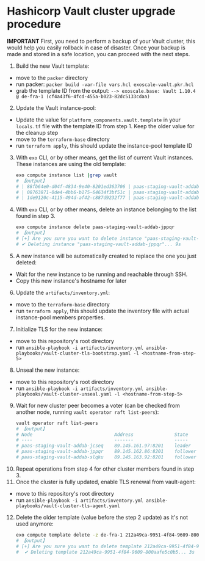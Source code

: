 # Hashicorp Vault cluster upgrade procedure

**IMPORTANT** First, you need to perform a backup of your Vault cluster, this would help you easily rollback in case of disaster.
Once your backup is made and stored in a safe location, you can proceed with the next steps.

1. Build the new Vault template:
  - move to the `packer` directory
  - run packer: `packer build -var-file vars.hcl exoscale-vault.pkr.hcl`
  - grab the template ID from the output: `--> exoscale.base: Vault 1.10.4 @ de-fra-1 (cf4a43f6-4fcd-455a-b023-82dc5133cdaa)`
2. Update the Vault instance-pool:
  - Update the value for `platform_components.vault.template` in your `locals.tf` file with the template ID from step 1. Keep the older
  value for the cleanup step
  - move to the `terraform-base` directory
  - run `terraform apply`, this should update the instance-pool template ID
3. With `exo` CLI, or by other means, get the list of current Vault instances. These instances are using the old template:
    ```bash  
    exo compute instance list |grep vault
    # 【output】
    # | 88fb64e0-d04f-4834-9e40-8201ed363706 | paas-staging-vault-addab-jppqr            | de-fra-1 | standard.tiny  | 89.145.162.86   | running |
    # | 08763871-0de4-4bb6-b175-64634f3bf51c | paas-staging-vault-addab-ndksc            | de-fra-1 | standard.tiny  | 194.182.169.86  | running |
    # | 1de9120c-4115-494d-af42-c887d9232f77 | paas-staging-vault-addab-slqku            | de-fra-1 | standard.tiny  | 89.145.163.92   | running |
    ```
4. With `exo` CLI, or by other means, delete an instance belonging to the list found in step 3.
    ```bash
    exo compute instance delete paas-staging-vault-addab-jppqr
    # 【output】
    # [+] Are you sure you want to delete instance "paas-staging-vault-addab-jppqr"? [yN]: y
    # ✔ Deleting instance "paas-staging-vault-addab-jppqr"... 9s
    ```
5. A new instance will be automatically created to replace the one you just deleted:
  - Wait for the new instance to be running and reachable through SSH.
  - Copy this new instance's hostname for later
6. Update the `artifacts/inventory.yml`:
  - move to the `terraform-base` directory
  - run `terraform apply`, this should update the inventory file with actual instance-pool members properties.
7. Initialize TLS for the new instance:
  - move to this repository's root directory
  - run `ansible-playbook -i artifacts/inventory.yml ansible-playbooks/vault-cluster-tls-bootstrap.yaml -l <hostname-from-step-5>`
8. Unseal the new instance:
  - move to this repository's root directory
  - run `ansible-playbook -i artifacts/inventory.yml ansible-playbooks/vault-cluster-unseal.yaml -l <hostname-from-step-5>`
9. Wait for new cluster peer becomes a voter (can be checked from another node, running `vault operator raft list-peers`):
    ```bash
    vault operator raft list-peers
    # 【output】
    # Node                              Address               State       Voter
    # ----                              -------               -----       -----
    # paas-staging-vault-addab-jcseq    89.145.161.97:8201    leader      true
    # paas-staging-vault-addab-jppqr    89.145.162.86:8201    follower    true
    # paas-staging-vault-addab-slqku    89.145.163.92:8201    follower    true
    ```
10. Repeat operations from step 4 for other cluster members found in step 3.
11. Once the cluster is fully updated, enable TLS renewal from vault-agent:
  - move to this repository's root directory
  - run `ansible-playbook -i artifacts/inventory.yml ansible-playbooks/vault-cluster-tls-agent.yaml`
12. Delete the older template (value before the step 2 update) as it's not used anymore:
    ```bash
    exo compute template delete -z de-fra-1 212a49ca-9951-4f84-9609-800aafe5c0b5
    # 【output】
    # [+] Are you sure you want to delete template 212a49ca-9951-4f84-9609-800aafe5c0b5 ("Kubernetes 1.24.1 control plane")? [yN]: y
    #  ✔ Deleting template 212a49ca-9951-4f84-9609-800aafe5c0b5... 3s
    ```
